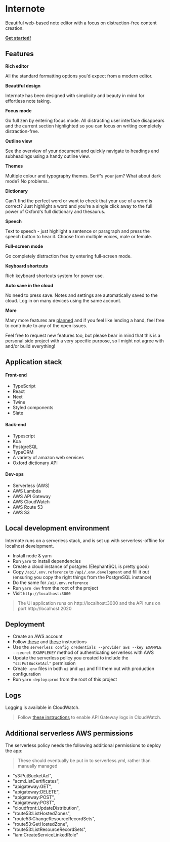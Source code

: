 # Internote

Beautiful web-based note editor with a focus on distraction-free content creation.

**[Get started!](https://internote.app)**

## Features

**Rich editor**

All the standard formatting options you'd expect from a modern editor.

**Beautiful design**

Internote has been designed with simplicity and beauty in mind for effortless note taking.

**Focus mode**

Go full zen by entering focus mode. All distracting user interface disappears and the current section highlighted so you can focus on writing completely distraction-free.

**Outline view**

See the overview of your document and quickly navigate to headings and subheadings using a handy outline view.

**Themes**

Multiple colour and typography themes. Serif's your jam? What about dark mode? No problems.

**Dictionary**

Can't find the perfect word or want to check that your use of a word is correct? Just highlight a word and you're a single click away to the full power of Oxford's full dictionary and thesaurus.

**Speech**

Text to speech - just highlight a sentence or paragraph and press the speech button to hear it. Choose from multiple voices, male or female.

**Full-screen mode**

Go completely distraction free by entering full-screen mode.

**Keyboard shortcuts**

Rich keyboard shortcuts system for power use.

**Auto save in the cloud**

No need to press save. Notes and settings are automatically saved to the cloud. Log in on many devices using the same account.

**More**

Many more features are [planned](https://github.com/josephluck/internote/issues) and if you feel like lending a hand, feel free to contribute to any of the open issues.

Feel free to request new features too, but please bear in mind that this is a personal side project with a very specific purpose, so I might not agree with and/or build everything!

## Application stack

#### Front-end

- TypeScript
- React
- Next
- Twine
- Styled components
- Slate

#### Back-end

- Typescript
- Koa
- PostgreSQL
- TypeORM
- A variety of amazon web services
- Oxford dictionary API

#### Dev-ops

- Serverless (AWS)
- AWS Lambda
- AWS API Gateway
- AWS CloudWatch
- AWS Route 53
- AWS S3

## Local development environment

Internote runs on a serverless stack, and is set up with serverless-offline for localhost development.

- Install node & yarn
- Run `yarn` to install dependencies
- Create a cloud instance of postgres (ElephantSQL is pretty good)
- Copy `/api/.env.reference` to `/api/.env.development` and fill it out (ensuring you copy the right things from the PostgreSQL instance)
- Do the same for `/ui/.env.reference`
- Run `yarn dev` from the root of the project
- Visit `http://localhost:3000`

> The UI application runs on http://localhost:3000 and the API runs on port http://localhost:2020

## Deployment

- Create an AWS account
- Follow [these](https://serverless.com/framework/docs/providers/aws/guide/installation/) and [these](https://serverless.com/framework/docs/providers/aws/guide/credentials/) instructions
- Use the `serverless config credentials --provider aws --key EXAMPLE --secret EXAMPLEKEY` method of authenticating serverless with AWS
- Update the serverless policy you created to include the `"s3:PutBucketAcl"` permission
- Create `.env` files in both `ui` and `api` and fill them out with production configuration
- Run `yarn deploy:prod` from the root of this project

## Logs

Logging is available in CloudWatch.

> Follow [these instructions](https://serverless-stack.com/chapters/api-gateway-and-lambda-logs.html#enable-api-gateway-cloudwatch-logs) to enable API Gateway logs in CloudWatch.

## Additional serverless AWS permissions

The serverless policy needs the following additional permissions to deploy the app:

> These should eventually be put in to serverless.yml, rather than manually managed

- "s3:PutBucketAcl",
- "acm:ListCertificates",
- "apigateway:GET",
- "apigateway:DELETE",
- "apigateway:POST",
- "apigateway:POST",
- "cloudfront:UpdateDistribution",
- "route53:ListHostedZones",
- "route53:ChangeResourceRecordSets",
- "route53:GetHostedZone",
- "route53:ListResourceRecordSets",
- "iam:CreateServiceLinkedRole"
